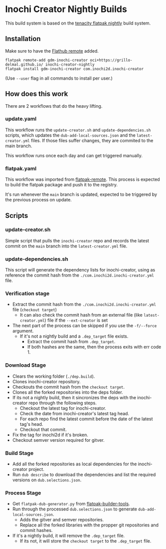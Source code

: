 # Inochi Creator Nightly Builds

This build system is based on the [tenacity flatpak nightly](https://github.com/tenacityteam/tenacity-flatpak-nightly) build system.

## Installation

Make sure to have the [Flathub remote](https://flatpak.org/setup/) added.

```
flatpak remote-add gdm-inochi-creator oci+https://grillo-delmal.github.io/ inochi-creator-nightly
flatpak install gdm-inochi-creator com.inochi2d.inochi-creator
```

(Use `--user` flag in all commands to install per user.)

## How does this work

There are 2 workflows that do the heavy lifting.

### update.yaml

This workflow runs the `update-creator.sh` and `update-dependencies.sh` scripts, which updates the 
`dub-add-local-sources.json` and the `latest-creator.yml` files. If those files suffer changes, 
they are commited to the main branch.

This workflow runs once each day and can get triggered manually.

### flatpak.yaml

This workflow was imported from [flatpak-remote](https://github.com/TheEvilSkeleton/flatpak-remote).
This process is expected to build the flatpak package and push it to the registry.

It's run whenever the `main` branch is updated, expected to be triggered by the previous process on
update. 

## Scripts

### update-creator.sh

Simple script that pulls the `inochi-creator` repo and records the latest commit on the `main` 
branch into the `latest-creator.yml` file.

### update-dependencies.sh

This script will generate the dependency lists for inochi-creator, using as reference the commit hash from the `./com.inochi2d.inochi-creator.yml` file.

### Verification stage
* Extract the commit hash from the `./com.inochi2d.inochi-creator.yml` file (`checkout target`)
  * It can also check the commit hash from an external file (like `latest-creator.yml`) file if the `--ext-creator` is set
* The next part of the process can be skipped if you use the `-f/--force` argument.
  * If it's not a nightly build and a `.dep_target` file exists.
    * Extract the commit hash from `.dep_target`.
    * If both hashes are the same, then the process exits with err code 1.

### Download Stage
* Clears the working folder (`./dep.build`).
* Clones inochi-creator repository.
* Checkouts the commit hash from the `checkout target`.
* Clones all the forked repositories into the deps folder.
* If its not a nightly build, then it sincronizes the deps with the inochi-creator repo through the following steps.
  * Checkout the latest tag for inochi-creator.
  * Check the date from inochi-creator's latest tag head.
  * For each repo find the latest commit before the date of the latest tag's head.
  * Checkout that commit.
* Fix the tag for inochi2d if it's broken.
* Checkout semver version required for gitver.

### Build Stage
* Add all the forked repositories as local dependencies for the inochi-creator project.
* Run `dub describe` to download the dependencies and list the required versions on `dub.selections.json`.

### Process Stage
* Get `flatpak-dub-generator.py` from [flatpak-builder-tools](https://github.com/flatpak/flatpak-builder-tools).
* Run through the processed `dub.selections.json` to generate `dub-add-local-sources.json`.
  * Adds the gitver and semver repositories.
  * Replace all the forked libraries with the propper git repositories and commit hashes.
* If it's a nightly build, it will remove the `.dep_target` file.
  * If its not, it will store the `checkout target` to the `.dep_target` file.

